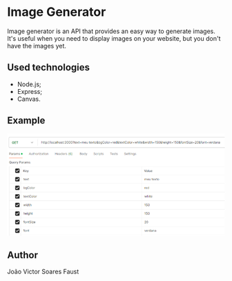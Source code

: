 # Image Generator

Image generator is an API that provides an easy way to generate images. It's
useful when you need to display images on your website, but you don't have
the images yet.

## Used technologies

- Node.js;
- Express;
- Canvas.

## Example

![Api Call Example](./assets/api-call-example.png)

## Author

João Victor Soares Faust
